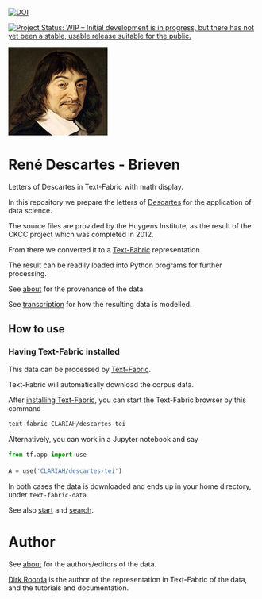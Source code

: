[![DOI](https://zenodo.org/badge/570809409.svg)](https://zenodo.org/badge/latestdoi/570809409)

[![Project Status: WIP – Initial development is in progress, but there has not yet been a stable, usable release suitable for the public.](https://www.repostatus.org/badges/latest/wip.svg)](https://www.repostatus.org/#wip)

![descartes](docs/images/logo.png)

# René Descartes - Brieven

Letters of Descartes in Text-Fabric with math display.

In this repository we prepare the letters of
[Descartes](https://en.wikipedia.org/wiki/René_Descartes)
for the application of data science.

The source files are provided by the Huygens Institute, as the result of the CKCC project which was completed
in 2012.

From there we converted it to a
[Text-Fabric](https://github.com/annotation/text-fabric)
representation.

The result can be readily loaded into Python programs for further processing.

See [about](about.md) for the provenance of the data.

See [transcription](transcription.md) for how the resulting data is modelled.

## How to use

### Having Text-Fabric installed

This data can be processed by 
[Text-Fabric](https://annotation.github.io/text-fabric/tf).

Text-Fabric will automatically download the corpus data.

After [installing Text-Fabric](https://annotation.github.io/text-fabric/tf/about/install.html),
you can start the Text-Fabric browser by this command

```sh
text-fabric CLARIAH/descartes-tei
```

Alternatively, you can work in a Jupyter notebook and say

```python
from tf.app import use

A = use('CLARIAH/descartes-tei')
```

In both cases the data is downloaded and ends up in your home directory,
under `text-fabric-data`.

See also 
[start](https://nbviewer.jupyter.org/github/CLARIAH/descartes-tei/blob/master/tutorial/start.ipynb)
and
[search](https://nbviewer.jupyter.org/github/CLARIAH/descartes-tei/blob/master/tutorial/search.ipynb).

# Author

See [about](about.md) for the authors/editors of the data.

[Dirk Roorda](https://github.com/dirkroorda) is the author of the representation in Text-Fabric of the data,
and the tutorials and documentation.
